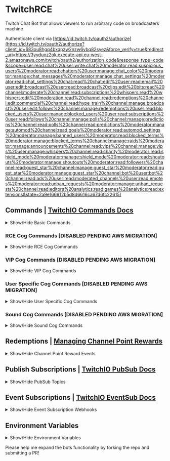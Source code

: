 # TwitchRCE
Twitch Chat Bot that allows viewers to run arbitrary code on broadcasters machine

Authenticate client via [https://id.twitch.tv/oauth2/authorize](https://id.twitch.tv/oauth2/authorize?client_id=683ou8hgq4bxqpzw2nzw6vbq82syez&force_verify=true&redirect_uri=https://3yyduoz2ok.execute-api.eu-west-2.amazonaws.com/twitch/oauth2/authorization_code&response_type=code&scope=user:read:chat%20user:write:chat%20moderator:read:suspicious_users%20moderator:read:chatters%20user:manage:chat_color%20moderator:manage:chat_messages%20moderator:manage:chat_settings%20moderator:read:chat_settings%20chat:read%20chat:edit%20user:read:email%20user:edit:broadcast%20user:read:broadcast%20clips:edit%20bits:read%20channel:moderate%20channel:read:subscriptions%20whispers:read%20whispers:edit%20moderation:read%20channel:read:redemptions%20channel:edit:commercial%20channel:read:hype_train%20channel:manage:broadcast%20user:edit:follows%20channel:manage:redemptions%20user:read:blocked_users%20user:manage:blocked_users%20user:read:subscriptions%20user:read:follows%20channel:manage:polls%20channel:manage:predictions%20channel:read:polls%20channel:read:predictions%20moderator:manage:automod%20channel:read:goals%20moderator:read:automod_settings%20moderator:manage:banned_users%20moderator:read:blocked_terms%20moderator:manage:blocked_terms%20channel:manage:raids%20moderator:manage:announcements%20channel:read:vips%20channel:manage:vips%20user:manage:whispers%20channel:read:charity%20moderator:read:shield_mode%20moderator:manage:shield_mode%20moderator:read:shoutouts%20moderator:manage:shoutouts%20moderator:read:followers%20channel:read:guest_star%20channel:manage:guest_star%20moderator:read:guest_star%20moderator:manage:guest_star%20channel:bot%20user:bot%20channel:read:ads%20user:read:moderated_channels%20user:read:emotes%20moderator:read:unban_requests%20moderator:manage:unban_requests%20channel:read:editors%20analytics:read:games%20analytics:read:extensions&state=2a9e166912b5d8d6616ca67d6fc22615)

## Commands | [TwitchIO Commands Docs](https://twitchio.dev/en/latest/exts/commands.html)
<details><summary>Show/Hide Basic Commands</summary>

| Command                                                                                                                       | Outcome                                                                                                                                                 | Condition                                                 |
|-------------------------------------------------------------------------------------------------------------------------------|---------------------------------------------------------------------------------------------------------------------------------------------------------|-----------------------------------------------------------|
| `!hello`                                                                                                                      | Says hello to author                                                                                                                                    | -                                                         |
| `!lurk`                                                                                                                       | let the streamer know you're lurking                                                                                                                    | -                                                         |
| `!death_counter <+/-/+n/reset>` <br/>_OR_ `!death <+/-/+n/reset>` <br/>_OR_ `!ded <+/-/+n/reset>` <br/>_OR_ `!dc <+/-/reset>` | Increment / decrease death count for each +/- (or reset)                                                                                                | -                                                         |
| `!raids <@username>`                                                                                                          | displays how many raids you've received from the user                                                                                                   | -                                                         |
| `!shoutout <@username>` <br/>_OR_ `!so <@username>`                                                                           | Sends a shoutout announcement message                                                                                                                   | -                                                         |
| `!redemptions`                                                                                                                | Creates custom channel point rewards _(The same outcome as stream_start event just incase the bot wasn't active when the stream_start event occurred.)_ | -                                                         |
| `!infosec_streams` <br/>_OR_ `!streams` <br/>_OR_ `!streams`                                                                  | Creates custom channel point rewards _(The same outcome as stream_start event just incase the bot wasn't active when the stream_start event occurred.)_ | -                                                         |
| `!add_channel_subs`                                                                                                           | Adds current channel subscribers to sub database table                                                                                                  | -                                                         |
| `!kill_everyone` `**NOT IMPLEMENTED**`                                                                                        | Invoke the bots inner skynet                                                                                                                            | John Connor is dead                                       |
| `!virustotal <hash>` <br/>_OR_ `!virustotal <url>`                                                                            | Lookup a hash or url report on virustotal                                                                                                               | 500 requests per day, and a rate of 4 requests per minute |
</details>

### RCE Cog Commands [DISABLED PENDING AWS MIGRATION]
<details><summary>Show/Hide RCE Cog Commands</summary>

| Command                                      | Outcome                                                               | Condition                                                                               |
|----------------------------------------------|-----------------------------------------------------------------------|-----------------------------------------------------------------------------------------|
| `!exec <command>` <br/>_OR_ `!cmd <command>` | Runs any bash command (if it's in the allow list)                     | Streaming in `Science & Technology` <br/>_OR_ `Software and Game Development` category. |
| `killmyshell` _**[REDEMPTION]**_             | Closes the last opened [qterminal](https://github.com/lxqt/qterminal) | A qterminal window is already open                                                      |
</details>

### VIP Cog Commands [DISABLED PENDING AWS MIGRATION]
<details><summary>Show/Hide VIP Cog Commands</summary>

| Command                              | Outcome                                                     | Condition                                                                                        |
|--------------------------------------|-------------------------------------------------------------|--------------------------------------------------------------------------------------------------|
| `add_channel_vip` _**[REDEMPTION]**_ | Adds the redeemer as a VIP, and auto-fulfill the redemption | Broadcaster has spare VIP slots <br/>_AND_ Redeemer does not have a `Moderator` or a `VIP` role. |
</details>

### User Specific Cog Commands [DISABLED PENDING AWS MIGRATION]
<details><summary>Show/Hide User Specific Cog Commands</summary>

| Command                                                        | Outcome                                 | Condition                             |
|----------------------------------------------------------------|-----------------------------------------|---------------------------------------|
| `stairs1` <br/>_OR_ `stairsthetrashman1` <br/>_OR_ `ohlook`    | Triggers a user specific sound command  | Author in `stairsthetrashman`, `msec` |
| `stairs2` <br/>_OR_ `stairsthetrashman2` <br/>_OR_ `because`   | Triggers a user specific sound command  | Author in `stairsthetrashman`, `msec` |
| `stairs3` <br/>_OR_ `stairsthetrashman3` <br/>_OR_ `sonofagun` | Triggers a user specific sound command  | Author in `stairsthetrashman`, `msec` |
| `lottie` <br/>_OR_ `lottiekins`                                | Triggers a user specific sound command  | Author in `lottiekins`, `msec`        |
</details>

### Sound Cog Commands [DISABLED PENDING AWS MIGRATION]
<details><summary>Show/Hide Sound Cog Commands</summary>

| Command         | Outcome                                                     | Condition |
|-----------------|-------------------------------------------------------------|-----------|
| `youtube <url>` | Fetches a video from youtube and plays the audio            | -         |
| `later`         | Plays "A few moments later" spongebob narrator sound clip   | -         |
| `ahfuck`        | Plays "I can't believe you've done this" sound clip         | -         |
| `wow`           | Plays "anime wow" meme sound clip                           | -         |
| `bruh`          | Plays "bruh" meme sound clip                                | -         |
| `dialup`        | Plays "dial up modem" sound clip                            | -         |
| `emodmg`        | Plays "emotional damage" meme sound clip                    | -         |
| `buzzer`        | Plays "family fortune fail buzzer" meme sound clip          | -         |
| `fbi`           | PLays "fbi open up" meme sound clip                         | -         |
| `friend`        | Plays "friend" inbetweeners sound clip                      | -         |
| `fthis`         | Plays "fuck this shit i'm out" meme sound clip              | -         |
| `gg`            | Plays "gg" team fortress meme sound clip                    | -         |
| `goforit`       | Plays "go for it" diddy kong racing sound clip              | -         |
| `hackerman`     | Plays "hackerman" meme sound clip                           | -         |
| `hellomf`       | Plays "hello mother f*cker" meme sound clip                 | -         |
| `hexy`          | Plays "hexy" meme sound clip                                | -         |
| `ignore`        | Plays "ignore" meme sound clip                              | -         |
| `wierd`         | Plays "god the internets weird" meme sound clip             | -         |
| `sellwife`      | Plays "i sell my wife for internet" meme sound clip         | -         |
| `heknew`        | Plays "at this moment he knew" meme sound clip              | -         |
| `kerb`          | Plays "kerb" meme sound clip                                | -         |
| `gothim`        | Plays "we got him" meme sound clip                          | -         |
| `leeroy`        | Plays "leeroooyyyyy jenkins" meme sound clip                | -         |
| `lies`          | Plays "lies on the internet" meme sound clip                | -         |
| `mgsalert`      | Plays "metal gear solid alert" meme sound clip              | -         |
| `hellothere`    | Plays "hello there" obi wan kenobi meme sound clip          | -         |
| `order66`       | Plays "execute order 66" general palpatine meme sound clip  | -         |
| `over9000`      | Plays "its over 9000" dragonball meme sound clip            | -         |
| `hackercrap`    | Plays "hate this hacker crap" jurrasic park meme sound clip | -         |
| `sadviolin`     | Plays "sad violin" meme sound clip                          | -         |
| `satan`         | Plays "satan, lucifer" meme sound clip                      | -         |
| `stepbro`       | Plays "what are you doing stepbro" meme sound clip          | -         |
| `surprise`      | Plays "surprise mother f*cker" meme sound clip              | -         |
| `tsdisconnect`  | Plays "teamspeak disconnect" meme sound clip                | -         |
| `trollolol`     | Plays "trollolol" meme sound clip                           | -         |
| `usbconnect`    | Plays "windows 10 usb connection" meme sound clip           | -         |
| `usbdisconnect` | Plays "windows 10 usb disconnect" meme sound clip           | -         |
| `victory`       | Plays "ff7 victory fanfare" meme sound clip                 | -         |
| `shutdown`      | Plays "windows shutdown" meme sound clip                    | -         |
| `wtfinternet`   | Plays "what is the internet" meme sound clip                | -         |
</details>

## Redemptions | [Managing Channel Point Rewards](https://help.twitch.tv/s/article/channel-points-guide?language=en_US#managing)
<details><summary>Show/Hide Channel Point Reward Events</summary>

| Reward          | Cost  | Outcome                                                                                                                                                                                                                 | Condition                                                                                        |
|-----------------|-------|-------------------------------------------------------------------------------------------------------------------------------------------------------------------------------------------------------------------------|--------------------------------------------------------------------------------------------------|
| `Kill My Shell` | 6666  | Immediately closes the last [qterminal](https://github.com/lxqt/qterminal) window that was opened without warning! Confirms success in a chat announcement.                                                             | Streaming in `Science & Technology` <br/>_OR_ `Software and Game Development` category.          |
| `VIP`           | 80085 | If you have spare VIP slots it will automatically grant the redeemer the VIP role. VIPs have the ability to equip a special chat badge and bypass the chat limit in slow mode! Confirms success in a chat announcement. | Broadcaster has spare VIP slots <br/>_AND_ Redeemer does not have a `Moderator` or a `VIP` role. |
</details>

## Publish Subscriptions | [TwitchIO PubSub Docs](https://twitchio.dev/en/latest/exts/pubsub.html)
<details><summary>Show/Hide PubSub Topics</summary>

| Topic                                                | Response                                                                                                                             |
|------------------------------------------------------|--------------------------------------------------------------------------------------------------------------------------------------|
| *pubsub.channel_points(user_token)[user_channel_id]* | This topic listens for channel point redemptions on the given channel. This topic dispatches the pubsub_channel_points client event. |
</details>

## Event Subscriptions | [TwitchIO EventSub Docs](https://twitchio.dev/en/latest/exts/eventsub.html)
<details><summary>Show/Hide Event Subscription Webhooks</summary>

| Event Type                          | Response                                                             |
|-------------------------------------|----------------------------------------------------------------------|
| *follow*                            | Chat message                                                         |
| *cheer*                             | Shoutout & Chat message                                              |
| *subscription*                      | Shoutout & Chat message                                              |
| *raid*                              | Shoutout & Chat message                                              |
| *hypetrain_begin*                   | `**NOT IMPLEMENTED**`                                                |
| *hypetrain_end*                     | `**NOT IMPLEMENTED**`                                                |
| *stream_start*                      | Creates custom channel point rewards & Chat message                  |
| *stream_end*                        | Removes custom channel point rewards & Chat message                  |
| *channel_shoutout_create*           | `**NOT IMPLEMENTED**`                                                |
| *channel_shoutout_receive*          | `**NOT IMPLEMENTED**`                                                |
| *channel_charity_donate*            | Sends chat announcement with the donation amount and link to charity |
</details>

## Environment Variables
<details><summary>Show/Hide Environment Variables</summary>

* [Create an `.env` file](https://dev.to/jakewitcher/using-env-files-for-environment-variables-in-python-applications-55a1) with your TWITCH API tokens and your channel name to use this script:

| env key              | type   | env value                                                                                  |
|----------------------|--------|--------------------------------------------------------------------------------------------|
| CLIENT_ID=           | string | *[From Twitch Developer Application](https://dev.twitch.tv/console/apps)*                  |
| CLIENT_SECRET=       | string | *[From Twitch Developer Application](https://dev.twitch.tv/console/apps)*                  |
| VIRUS_TOTAL_API_KEY= | string | *[From VirusTotal Community](https://developers.virustotal.com/reference/getting-started)* |
| BOT_USER_ID=         | string | 123456                                                                                     |
| BOT_JOIN_CHANNEL=    | string | msec                                                                                       |
| BOT_JOIN_CHANNEL_ID= | string | 654321                                                                                     |
| MAX_VIP_SLOTS=       | int    | 20                                                                                         |

### RCECog Allow List

The RCECog **attempts** to limit commands to a allow list so update the `settings.py` file to include a comma separated list of linux binaries that you will allow to run:
```
CMD_ALLOW_LIST = ['aux', 'cat', 'echo', 'grep', 'id', 'ifconfig', 'ls', 'netstat', 'nslookup', 'ping', 'pwd', 'which', 'who', 'whoami']
```

Expect some kind of malicious code to make it through if you leave the RCECog enabled! :)

</details>

Please help me expand the bots functionality by forking the repo and submitting a PR!
